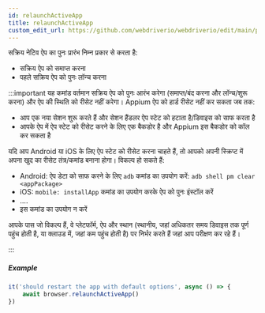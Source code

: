 ```yaml
---
id: relaunchActiveApp
title: relaunchActiveApp
custom_edit_url: https://github.com/webdriverio/webdriverio/edit/main/packages/webdriverio/src/commands/mobile/relaunchActiveApp.ts
---
```


सक्रिय नेटिव ऐप का पुनः प्रारंभ निम्न प्रकार से करता है:

- सक्रिय ऐप को समाप्त करना
- पहले सक्रिय ऐप को पुनः लॉन्च करना

:::important
यह कमांड वर्तमान सक्रिय ऐप को पुनः आरंभ करेगा (समाप्त/बंद करना और लॉन्च/शुरू करना) और ऐप की स्थिति को रीसेट नहीं करेगा। Appium ऐप को हार्ड रीसेट नहीं कर सकता जब तक:

- आप एक नया सेशन शुरू करते हैं और सेशन हैंडलर ऐप स्टेट को हटाता है/डिवाइस को साफ करता है
- आपके ऐप में ऐप स्टेट को रीसेट करने के लिए एक बैकडोर है और Appium इस बैकडोर को कॉल कर सकता है

यदि आप Android या iOS के लिए ऐप स्टेट को रीसेट करना चाहते हैं, तो आपको अपनी स्क्रिप्ट में अपना खुद का रीसेट तंत्र/कमांड बनाना होगा। विकल्प हो सकते हैं:

- Android: ऐप डेटा को साफ करने के लिए `adb` कमांड का उपयोग करें: `adb shell pm clear <appPackage>`
- iOS: `mobile: installApp` कमांड का उपयोग करके ऐप को पुनः इंस्टॉल करें
- ....
- इस कमांड का उपयोग न करें

आपके पास जो विकल्प हैं, वे प्लेटफॉर्म, ऐप और स्थान (स्थानीय, जहां अधिकतर समय डिवाइस तक पूर्ण पहुंच होती है, या क्लाउड में, जहां कम पहुंच होती है) पर निर्भर करते हैं जहां आप परीक्षण कर रहे हैं।

:::

##### Example

```js title="restart.app.js"
it('should restart the app with default options', async () => {
    await browser.relaunchActiveApp()
})
```